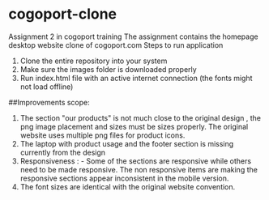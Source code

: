 # cogoport-clone
Assignment 2 in cogoport training
The assignment contains the homepage desktop website clone of cogoport.com
Steps to run application
1. Clone the entire repository into your system
2. Make sure the images folder is downloaded properly
3. Run index.html file with an active internet connection (the fonts might not load offline)

##Improvements scope:
1. The section "our products" is not much close to the original design , the png image placement and sizes must be sizes properly. The original website uses multiple png files for product icons.
2. The laptop with product usage and the footer section is missing currently from the design
3. Responsiveness : - Some of the sections are responsive while others need to be made responsive. The non responsive items are making the responsive sections appear inconsistent in the mobile version.
4. The font sizes are identical with the original website convention.
